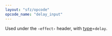 ```yaml
---
layout: "sfz/opcode"
opcode_name: "delay_input"
---
```

Used under the `‹effect›` header, with [type]=`delay`.


[type]: type#delay
